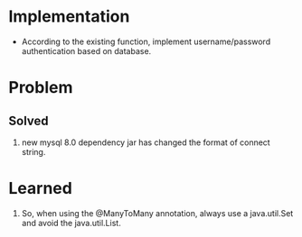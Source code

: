 # Implementation
- According to the existing function, implement username/password authentication based on database.


#  Problem
## Solved
1. new mysql 8.0 dependency jar has changed the format of connect string.

# Learned
1. So, when using the @ManyToMany annotation, always use a java.util.Set and avoid the java.util.List. 